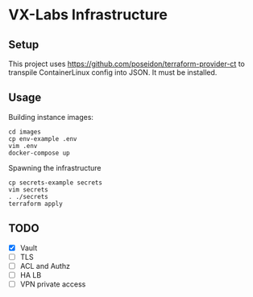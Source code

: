 # VX-Labs Infrastructure

## Setup

This project uses https://github.com/poseidon/terraform-provider-ct to transpile ContainerLinux config into
JSON. It must be installed.

## Usage

Building instance images:

```
cd images
cp env-example .env
vim .env
docker-compose up
```

Spawning the infrastructure
```
cp secrets-example secrets
vim secrets
. ./secrets
terraform apply
```

## TODO

* [x] Vault
* [ ] TLS
* [ ] ACL and Authz
* [ ] HA LB
* [ ] VPN private access
